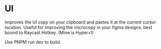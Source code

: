 # UI

Improves the UI copy on your clipboard and pastes it at the current cursor location.
Useful for improving the microcopy in your figma designs, best bound to Raycast Hotkey. (Mine is Hyper+I)

Use PNPM run dev to build.


